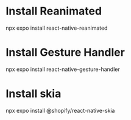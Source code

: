 # Install Reanimated
npx expo install react-native-reanimated

# Install Gesture Handler
npx expo install react-native-gesture-handler

# Install skia
npx expo install @shopify/react-native-skia
